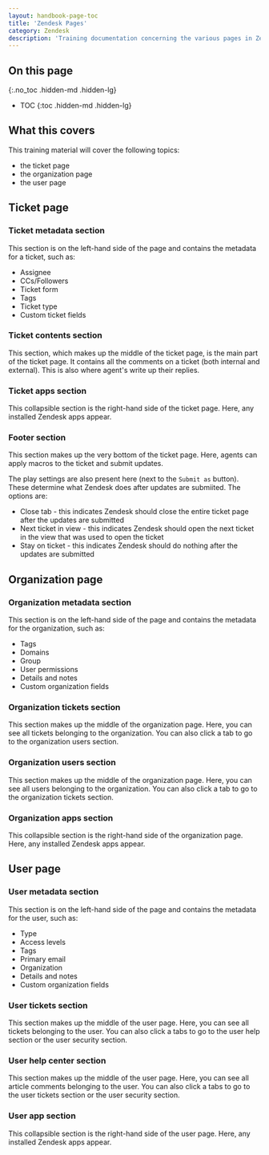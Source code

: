 ```yaml
---
layout: handbook-page-toc
title: 'Zendesk Pages'
category: Zendesk
description: 'Training documentation concerning the various pages in Zendesk'
---
```


## On this page
{:.no_toc .hidden-md .hidden-lg}

- TOC
{:toc .hidden-md .hidden-lg}

## What this covers

This training material will cover the following topics:

* the ticket page
* the organization page
* the user page

## Ticket page

### Ticket metadata section

This section is on the left-hand side of the page and contains the metadata for
a ticket, such as:

* Assignee
* CCs/Followers
* Ticket form
* Tags
* Ticket type
* Custom ticket fields

### Ticket contents section

This section, which makes up the middle of the ticket page, is the main part of
the ticket page. It contains all the comments on a ticket (both internal and
external). This is also where agent's write up their replies.

### Ticket apps section

This collapsible section is the right-hand side of the ticket page. Here, any
installed Zendesk apps appear.

### Footer section

This section makes up the very bottom of the ticket page. Here, agents can
apply macros to the ticket and submit updates.

The play settings are also present here (next to the `Submit as` button). These
determine what Zendesk does after updates are submiited. The options are:

* Close tab - this indicates Zendesk should close the entire ticket page after
  the updates are submitted
* Next ticket in view - this indicates Zendesk should open the next ticket in
  the view that was used to open the ticket
* Stay on ticket - this indicates Zendesk should do nothing after the updates
  are submitted

## Organization page

### Organization metadata section

This section is on the left-hand side of the page and contains the metadata for
the organization, such as:

* Tags
* Domains
* Group
* User permissions
* Details and notes
* Custom organization fields

### Organization tickets section

This section makes up the middle of the organization page. Here, you can see
all tickets belonging to the organization. You can also click a tab to go to
the organization users section.

### Organization users section

This section makes up the middle of the organization page. Here, you can see
all users belonging to the organization. You can also click a tab to go to the
organization tickets section.

### Organization apps section

This collapsible section is the right-hand side of the organization page.
Here, any installed Zendesk apps appear.

## User page

### User metadata section


This section is on the left-hand side of the page and contains the metadata for
the user, such as:

* Type
* Access levels
* Tags
* Primary email
* Organization
* Details and notes
* Custom organization fields

### User tickets section

This section makes up the middle of the user page. Here, you can see all
tickets belonging to the user. You can also click a tabs to go to the user help
section or the user security section.

### User help center section

This section makes up the middle of the user page. Here, you can see all
article comments belonging to the user. You can also click a tabs to go to the
user tickets section or the user security section.

### User app section

This collapsible section is the right-hand side of the user page. Here, any
installed Zendesk apps appear.
